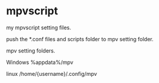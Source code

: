 # mpvscript
my mpvscript setting files.

push the *.conf files and scripts folder to mpv setting folder.

mpv setting folders.


Windows
%appdata%/mpv

linux
/home/{username}/.config/mpv

